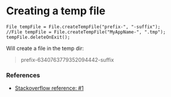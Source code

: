 # Creating a temp file

```
File tempFile = File.createTempFile("prefix-", "-suffix");
//File tempFile = File.createTempFile("MyAppName-", ".tmp");
tempFile.deleteOnExit();
```

Will create a file in the temp dir:
>  prefix-6340763779352094442-suffix

### References

* [Stackoverflow reference: #1](https://stackoverflow.com/questions/26860167/what-is-a-safe-way-to-create-a-temp-file-in-java)
